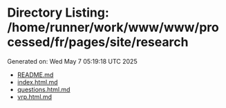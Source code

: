 # Directory Listing: /home/runner/work/www/www/processed/fr/pages/site/research
Generated on: Wed May  7 05:19:18 UTC 2025

- [README.md](README.md)
- [index.html.md](index.html.md)
- [questions.html.md](questions.html.md)
- [vrp.html.md](vrp.html.md)
